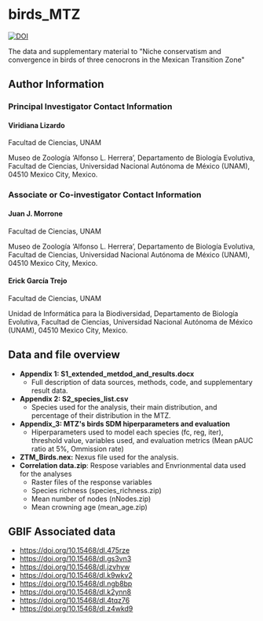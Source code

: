 # birds_MTZ
[![DOI](https://zenodo.org/badge/645361677.svg)](https://zenodo.org/doi/10.5281/zenodo.10094681)


The data and supplementary material to "Niche conservatism and convergence in birds of three cenocrons in the Mexican Transition Zone"

## Author Information

### Principal Investigator Contact Information
#### Viridiana Lizardo
Facultad de Ciencias, UNAM

Museo de Zoología ‘Alfonso L. Herrera’, Departamento de Biología Evolutiva, Facultad de Ciencias, Universidad Nacional Autónoma de México (UNAM), 04510 Mexico City, Mexico.


### Associate or Co-investigator Contact Information
#### Juan J. Morrone
Facultad de Ciencias, UNAM

Museo de Zoología ‘Alfonso L. Herrera’, Departamento de Biología Evolutiva, Facultad de Ciencias, Universidad Nacional Autónoma de México (UNAM), 04510 Mexico City, Mexico.


#### Erick García Trejo
Facultad de Ciencias, UNAM

Unidad de Informática para la Biodiversidad, Departamento de Biología Evolutiva, Facultad de Ciencias, Universidad Nacional Autónoma de México (UNAM), 04510 Mexico City, Mexico.


## Data and file overview
  - **Appendix 1: S1_extended_metdod_and_results.docx**
    -  Full description of data sources, methods, code, and supplementary result data.
  - **Appendix 2: S2_species_list.csv**
    - Species used for the analysis, their main distribution, and percentage of their distribution in the MTZ.
  - **Appendix_3: MTZ's birds SDM hiperparameters and evaluation** 
	  -  Hiperparameters used to model each species (fc, reg, iter), threshold value, variables used, and evaluation metrics (Mean pAUC ratio at 5%, Ommission rate)
  -  **ZTM_Birds.nex:** Nexus file used for the analysis. 
  -  **Correlation data.zip**: Respose variables and Envrionmental data used for the analyses 
	  -  Raster files of the response variables
	    - Species richness (species_richness.zip)
	  	- Mean number of nodes (nNodes.zip)
	  	- Mean crowning age (mean_age.zip)
    
## GBIF Associated data
  - https://doi.org/10.15468/dl.475rze
  - https://doi.org/10.15468/dl.gs3vn3
  - https://doi.org/10.15468/dl.jzvhyw
  - https://doi.org/10.15468/dl.k9wkv2
  - https://doi.org/10.15468/dl.ngb8bp
  - https://doi.org/10.15468/dl.k2ynn8
  - https://doi.org/10.15468/dl.4tqz76
  - https://doi.org/10.15468/dl.z4wkd9

    
